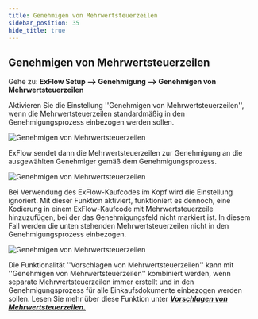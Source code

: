 ```yaml
---
title: Genehmigen von Mehrwertsteuerzeilen
sidebar_position: 35
hide_title: true
---
```

## Genehmigen von Mehrwertsteuerzeilen

Gehe zu: **ExFlow Setup --> Genehmigung --> Genehmigen von Mehrwertsteuerzeilen**

Aktivieren Sie die Einstellung ''Genehmigen von Mehrwertsteuerzeilen'', wenn die Mehrwertsteuerzeilen standardmäßig in den Genehmigungsprozess einbezogen werden sollen.

![Genehmigen von Mehrwertsteuerzeilen](@site/static/img/media/exflow-setup-approval-vat-lines-001.png)

ExFlow sendet dann die Mehrwertsteuerzeilen zur Genehmigung an die ausgewählten Genehmiger gemäß dem Genehmigungsprozess.

![Genehmigen von Mehrwertsteuerzeilen](@site/static/img/media/exflow-setup-approval-vat-lines-004.png)

Bei Verwendung des ExFlow-Kaufcodes im Kopf wird die Einstellung ignoriert. Mit dieser Funktion aktiviert, funktioniert es dennoch, eine Kodierung in einem ExFlow-Kaufcode mit Mehrwertsteuerzeile hinzuzufügen, bei der das Genehmigungsfeld nicht markiert ist. In diesem Fall werden die unten stehenden Mehrwertsteuerzeilen nicht in den Genehmigungsprozess einbezogen.

![Genehmigen von Mehrwertsteuerzeilen](@site/static/img/media/exflow-setup-approval-vat-lines-002.png)

Die Funktionalität ''Vorschlagen von Mehrwertsteuerzeilen'' kann mit ''Genehmigen von Mehrwertsteuerzeilen'' kombiniert werden, wenn separate Mehrwertsteuerzeilen immer erstellt und in den Genehmigungsprozess für alle Einkaufsdokumente einbezogen werden sollen. Lesen Sie mehr über diese Funktion unter [***Vorschlagen von Mehrwertsteuerzeilen.***](https://docs.exflow.cloud/business-central/docs/user-manual/business-functionality/propose-vat-lines)


